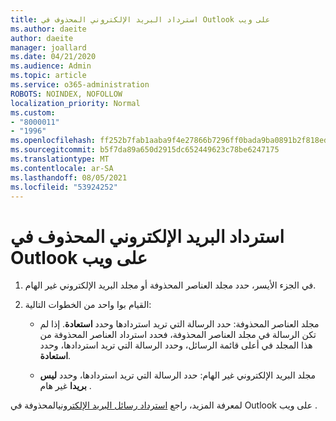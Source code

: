 ```yaml
---
title: استرداد البريد الإلكتروني المحذوف في Outlook على ويب
ms.author: daeite
author: daeite
manager: joallard
ms.date: 04/21/2020
ms.audience: Admin
ms.topic: article
ms.service: o365-administration
ROBOTS: NOINDEX, NOFOLLOW
localization_priority: Normal
ms.custom:
- "8000011"
- "1996"
ms.openlocfilehash: ff252b7fab1aaba9f4e27866b7296ff0bada9ba0891b2f818eda4b7e7a3a3c31
ms.sourcegitcommit: b5f7da89a650d2915dc652449623c78be6247175
ms.translationtype: MT
ms.contentlocale: ar-SA
ms.lasthandoff: 08/05/2021
ms.locfileid: "53924252"
---
```

# <a name="recover-deleted-email-in-outlook-on-the-web"></a>استرداد البريد الإلكتروني المحذوف في Outlook على ويب

1. في الجزء الأيسر، حدد مجلد العناصر المحذوفة أو مجلد البريد الإلكتروني غير الهام.

2. القيام بوا واحد من الخطوات التالية:

    - مجلد العناصر المحذوفة: حدد الرسالة التي تريد استردادها وحدد **استعادة**. إذا لم تكن الرسالة في مجلد العناصر المحذوفة، فحدد استرداد العناصر المحذوفة من هذا المجلد في أعلى قائمة الرسائل، وحدد الرسالة التي تريد استردادها، وحدد **استعادة**. 

    - مجلد البريد الإلكتروني غير الهام: حدد الرسالة التي تريد استردادها، وحدد **ليس بريدا** غير هام .

لمعرفة المزيد، راجع [استرداد رسائل البريد الإلكتروني](https://support.office.com/article/a8ca78ac-4721-4066-95dd-571842e9fb11)المحذوفة في Outlook على ويب .
